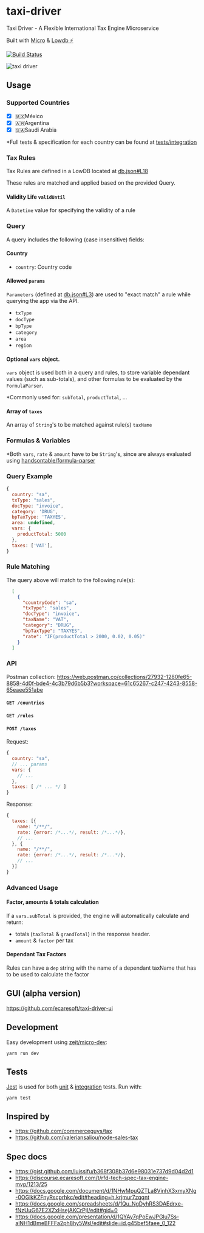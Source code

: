 # taxi-driver
Taxi Driver - A Flexible International Tax Engine Microservice

Built with [Micro](https://github.com/zeit/micro) & [Lowdb ⚡️](https://github.com/typicode/lowdb)

[![Build Status](https://travis-ci.org/ecaresoft/taxi-driver.svg?branch=master)](https://travis-ci.org/ecaresoft/taxi-driver)

![taxi driver](https://user-images.githubusercontent.com/119117/48316345-df182200-e5a7-11e8-94ff-bab2f79694f0.jpg)

## Usage

### Supported Countries

- [x] 🇲🇽México
- [x] 🇦🇷Argentina
- [x] 🇸🇦Saudi Arabia

\*Full tests & specification for each country can be found at [tests/integration](https://github.com/ecaresoft/taxi-driver/tree/master/tests/integration)

### Tax Rules

Tax Rules are defined in a LowDB located at [db.json#L18](https://github.com/ecaresoft/taxi-driver/blob/master/db.json#L18)

These rules are matched and applied based on the provided Query.

#### Validity Life `validUntil`

A `Datetime` value for specifying the validity of a rule

### Query

A query includes the following (case insensitive) fields:

#### Country

  - `country`: Country code

#### Allowed `params`

`Parameters` (defined at [db.json#L3](https://github.com/ecaresoft/taxi-driver/blob/master/db.json#L3)) are used to "exact match" a rule while querying the app via the API.

- `txType`
- `docType`
- `bpType`
- `category`
- `area`
- `region`

#### Optional `vars` object.

`vars` object is used both in a query and rules, to store variable dependant values (such as sub-totals), and other formulas to be evaluated by the `FormulaParser`.

\*Commonly used for: `subTotal`, `productTotal`, ...

#### Array of `taxes`

An array of `String`'s to be matched against rule(s) `taxName`

### Formulas & Variables

\*Both `vars`, `rate` & `amount` have to be `String`'s, since are always evaluated using [handsontable/formula-parser](https://github.com/handsontable/formula-parser)

### Query Example

```javascript
{
  country: "sa",
  txType: "sales",
  docType: "invoice",
  category: 'DRUG',
  bpTaxType: 'TAXYES',
  area: undefined,
  vars: {
    productTotal: 5000
  },
  taxes: ['VAT'],
}
```

### Rule Matching

The query above will match to the following rule(s):

```json
  [
    {
      "countryCode": "sa",
      "txType": "sales",
      "docType": "invoice",
      "taxName": "VAT",
      "category": "DRUG",
      "bpTaxType": "TAXYES",
      "rate": "IF(productTotal > 2000, 0.02, 0.05)"
    }
  ]
```

### API

Postman collection: https://web.postman.co/collections/27932-1280fe65-8858-4d0f-bde4-4c3b79d6b5b3?workspace=61c65267-c247-4243-8558-65eaee551abe

#### `GET /countries`

#### `GET /rules`

#### `POST /taxes`

Request:

```javascript
{
  country: "sa",
  // ... params
  vars: {
    // ...
  },
  taxes: [ /* ... */ ]
}
```

Response:

```javascript
{
  taxes: [{
    name: "/**/",
    rate: {error: /*...*/, result: /*...*/},
    // ...
  }, {
    name: "/**/",
    rate: {error: /*...*/, result: /*...*/},
    // ...
  }]
}
```

### Advanced Usage

#### Factor, amounts & totals calculation

If a `vars.subTotal` is provided, the engine will automatically
calculate and return:

- totals (`taxTotal` & `grandTotal`) in the response header.
- `amount` & `factor` per tax

#### Dependant Tax Factors

Rules can have a `dep` string with the name of a dependant taxName that
has to be used to calculate the factor

## GUI (alpha version)

https://github.com/ecaresoft/taxi-driver-ui

## Development

Easy development using [zeit/micro-dev](https://github.com/zeit/micro-dev):

```
yarn run dev
```

## Tests

[Jest](https://jestjs.io/) is used for both [unit](https://github.com/ecaresoft/taxi-driver/tree/master/tests/unit) & [integration](https://github.com/ecaresoft/taxi-driver/tree/master/tests/integration) tests. Run with:

```
yarn test
```

## Inspired by

- https://github.com/commerceguys/tax
- https://github.com/valeriansaliou/node-sales-tax

## Spec docs

- https://gist.github.com/luissifu/b368f308b37d6e98031e737d9d04d2d1
- https://discourse.ecaresoft.com/t/rfd-tech-spec-tax-engine-mvp/1213/25
- https://docs.google.com/document/d/1NHwMpuQZTLa8VinhX3xmyXNg-0OGlkKZFnyRscprhkc/edit#heading=h.krjmur7zqqnt
- https://docs.google.com/spreadsheets/d/1Qu_NgDyhRS3DAEdrxe-fNzUuG67E2XZxHsejAKCrPjI/edit#gid=0
- https://docs.google.com/presentation/d/1QYAy7qPoEwJPGlu7Ss-alNH1dBmeBFFFa2ph8hy5WsI/edit#slide=id.g45bef5faee_0_122
